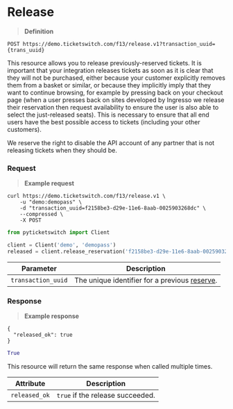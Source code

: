 # Release
> **Definition**

```
POST https://demo.ticketswitch.com/f13/release.v1?transaction_uuid={trans_uuid}
```

This resource allows you to release previously-reserved tickets. It is important
that your integration releases tickets as soon as it is clear that they will not
be purchased, either because your customer explicitly removes them from a basket
or similar, or because they implicitly imply that they want to continue
browsing, for example by pressing back on your checkout page (when a user
presses back on sites developed by Ingresso we release their reservation then
request availability to ensure the user is also able to select the just-released
seats). This is necessary to ensure that all end users have the best possible
access to tickets (including your other customers).

<aside class="notice">We reserve the right to disable the API account of any 
partner that is not releasing tickets when they should be.</aside>

### Request

> **Example request**

```shell
curl https://demo.ticketswitch.com/f13/release.v1 \
    -u "demo:demopass" \
    -d "transaction_uuid=f2158be3-d29e-11e6-8aab-0025903268dc" \
    --compressed \
    -X POST
```

```python
from pyticketswitch import Client

client = Client('demo', 'demopass')
released = client.release_reservation('f2158be3-d29e-11e6-8aab-0025903268dc')
```

Parameter | Description
--------- | -----------
`transaction_uuid` | The unique identifier for a previous [reserve](#reserve).


### Response

> **Example response**

```shell
{
  "released_ok": true
}
```

```python
True
```

This resource will return the same response when called multiple times.

Attribute | Description
--------- | -----------
`released_ok` | `true` if the release succeeded.
